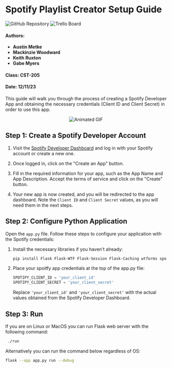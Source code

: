 # Spotify Playlist Creator Setup Guide

<div>
  <a href="https://github.com/Austin-Metke/CST205-Final-Project" style="text-decoration: none;">
    <img src="https://img.shields.io/badge/Project%20Repository-grey?style=flat-square&logo=github&logoColor=white" alt="GitHub Repository">
  </a>
  <a href="https://trello.com/b/3WILazhQ/cst-205-team-9477" style="text-decoration: none;">
    <img src="https://img.shields.io/badge/Project%20Board-white?style=flat-square&logo=trello&logoColor=blue" alt="Trello Board">
  </a>
</div>


#### Authors: 
* **Austin Metke**
* **Mackinzie Woodward**
* **Keith Ruxton**
* **Gabe Myers**
#### Class: CST-205
#### Date: 12/11/23
#### 

This guide will walk you through the process of creating a Spotify Developer App and obtaining the necessary credentials (Client ID and Client Secret) in order to use this app.

<div align="center">
  <img src="https://media4.giphy.com/media/v1.Y2lkPTc5MGI3NjExMGpwbWpjMzJjdXlvcnBsdG10eTl4c2FmMThoMW8zbWZkdmFwcDRjcyZlcD12MV9pbnRlcm5hbF9naWZfYnlfaWQmY3Q9Zw/LX8ZkoLXonTzR2YExC/giphy.gif" alt="Animated GIF">
</div>

## Step 1: Create a Spotify Developer Account

1. Visit the [Spotify Developer Dashboard](https://developer.spotify.com/dashboard/login) and log in with your Spotify account or create a new one.

2. Once logged in, click on the "Create an App" button.

3. Fill in the required information for your app, such as the App Name and App Description. Accept the terms of service and click on the "Create" button.

4. Your new app is now created, and you will be redirected to the app dashboard. Note the `Client ID` and `Client Secret` values, as you will need them in the next steps.

## Step 2: Configure Python Application

Open the `app.py` file. Follow these steps to configure your application with the Spotify credentials:

1. Install the necessary libraries if you haven't already:

   ```bash
   pip install Flask Flask-WTF Flask-Session Flask-Caching wtforms spotipy
   ```

2. Place your spoitfy app credentials at the top of the app.py file:

   ```python
   SPOTIPY_CLIENT_ID = 'your_client_id'
   SPOTIPY_CLIENT_SECRET = 'your_client_secret'                                                        
   ```

   Replace `'your_client_id'` and `'your_client_secret'` with the actual values obtained from the Spotify Developer Dashboard.


## Step 3: Run

  If you are on Linux or MacOS you can run Flask web server with the following command:
  
   ```bash
    ./run
   ```
   
  Alternatively you can run the command below regardless of OS:
  
  ```bash
  flask --app app.py run --debug
  ```
  
